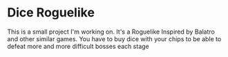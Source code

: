 # Dice Roguelike
 
This is a small project I'm working on. It's a Roguelike Inspired by Balatro and other similar games.
You have to buy dice with your chips to be able to defeat more and more difficult bosses each stage
